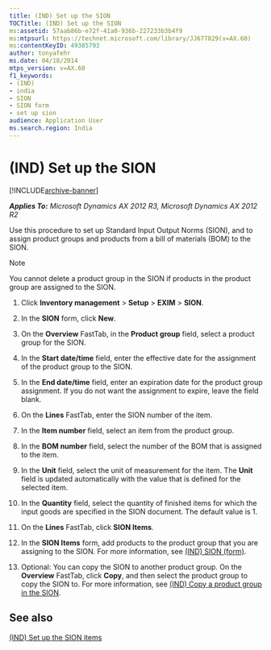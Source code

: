 ```yaml
---
title: (IND) Set up the SION
TOCTitle: (IND) Set up the SION
ms:assetid: 57aab86b-e72f-41a0-936b-227233b3b4f9
ms:mtpsurl: https://technet.microsoft.com/library/JJ677829(v=AX.60)
ms:contentKeyID: 49385793
author: tonyafehr
ms.date: 04/18/2014
mtps_version: v=AX.60
f1_keywords:
- (IND)
- india
- SION
- SION form
- set up sion
audience: Application User
ms.search.region: India
---
```


# (IND) Set up the SION 


[!INCLUDE[archive-banner](includes/archive-banner.md)]


_**Applies To:** Microsoft Dynamics AX 2012 R3, Microsoft Dynamics AX 2012 R2_

Use this procedure to set up Standard Input Output Norms (SION), and to assign product groups and products from a bill of materials (BOM) to the SION.


> [!NOTE]
> <P>You cannot delete a product group in the SION if products in the product group are assigned to the SION.</P>



1.  Click **Inventory management** \> **Setup** \> **EXIM** \> **SION**.

2.  In the **SION** form, click **New**.

3.  On the **Overview** FastTab, in the **Product group** field, select a product group for the SION.

4.  In the **Start date/time** field, enter the effective date for the assignment of the product group to the SION.

5.  In the **End date/time** field, enter an expiration date for the product group assignment. If you do not want the assignment to expire, leave the field blank.

6.  On the **Lines** FastTab, enter the SION number of the item.

7.  In the **Item number** field, select an item from the product group.

8.  In the **BOM number** field, select the number of the BOM that is assigned to the item.

9.  In the **Unit** field, select the unit of measurement for the item. The **Unit** field is updated automatically with the value that is defined for the selected item.

10. In the **Quantity** field, select the quantity of finished items for which the input goods are specified in the SION document. The default value is 1.

11. On the **Lines** FastTab, click **SION Items**.

12. In the **SION Items** form, add products to the product group that you are assigning to the SION. For more information, see [(IND) SION (form)](https://technet.microsoft.com/library/jj710966\(v=ax.60\)).

13. Optional: You can copy the SION to another product group. On the **Overview** FastTab, click **Copy**, and then select the product group to copy the SION to. For more information, see [(IND) Copy a product group in the SION](ind-copy-a-product-group-in-the-sion.md).

## See also

[(IND) Set up the SION items](ind-set-up-the-sion-items.md)

  


